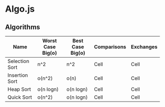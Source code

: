 # Algo.js

## Algorithms
| Name  | Worst Case Big(o) | Best Case Big(o) |Comparisons | Exchanges|
| ------------- | ------------- | ---------| ---------| --------|
| Selection Sort  | n^2  | n^2 | Cell | Cell| 
| Insertion Sort  | o(n^2)  | o(n) | Cell| Cell |
| Heap Sort  | o(n logn)  | o(n logn) | Cell| Cell| 
| Quick Sort  | o(n^2)  | o(n logn) | Cell| Cell| 

